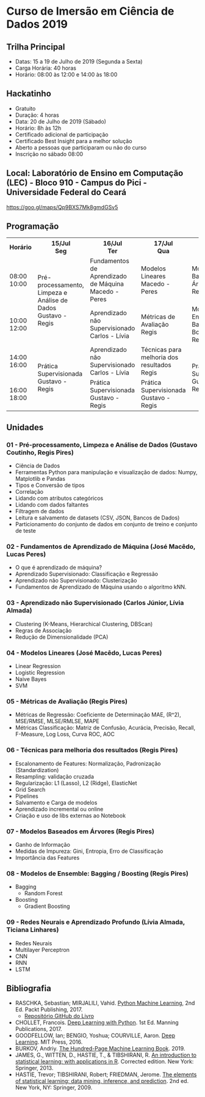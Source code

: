 # Curso de Imersão em Ciência de Dados 2019

## Trilha Principal
- Datas: 15 a 19 de Julho de 2019 (Segunda a Sexta) 
- Carga Horária: 40 horas
- Horário: 08:00 às 12:00 e 14:00 às 18:00

## Hackatinho
- Gratuito
- Duração: 4 horas
- Data: 20 de Julho de 2019 (Sábado)
- Horário: 8h às 12h
- Certificado adicional de participação
- Certificado Best Insight para a melhor solução
- Aberto a pessoas que participaram ou não do curso 
- Inscrição no sábado 08:00

## Local: Laboratório de Ensino em Computação (LEC) - Bloco 910 - Campus do Pici - Universidade Federal do Ceará
https://goo.gl/maps/Qp9BXS7Mk8gmdGSv5

## Programação
<table><tr><th>Horário</th><th>15/Jul<br>Seg</th><th>16/Jul<br>Ter</th><th>17/Jul<br>Qua</th><th>18/Jul<br>Qui</th><th>19/Jul<br>Sex</th><th>20/Jul<br>Sab</th></tr><tr><td>08:00 <br>10:00</td><td rowspan="2">Pré-processamento, Limpeza e Análise de Dados<br>Gustavo - Regis</td><td>Fundamentos de Aprendizado de Máquina<br>Macedo - Peres</td><td>Modelos Lineares<br>Macedo - Peres</td><td>Modelos Baseados em Árvores<br>Regis</td><td rowspan="2">Redes Neurais e Aprendizado Profundo<br>Lívia - Ticiana</td><td rowspan="2">Hackatinho<br>Gustavo - Peres - Regis</td></tr><tr><td>10:00<br>12:00</td><td>Aprendizado não Supervisionado<br>Carlos - Lívia</td><td>Métricas de Avaliação<br>Regis</td><td>Modelos de Ensemble: Bagging, Boosting<br>Regis</td></tr><tr><td>14:00<br>16:00</td><td rowspan="2">Prática Supervisionada<br>Gustavo - Regis</td><td>Aprendizado não Supervisionado<br>Carlos - Lívia</td><td>Técnicas para melhoria dos resultados<br>Regis</td><td rowspan="2">Prática Supervisionada<br>Gustavo - Regis</td><td rowspan="2">Prática Supervisionada<br>Gustavo - Regis</td><td rowspan="2">SEM ATIVIDADE</td></tr><tr><td>16:00<br>18:00</td><td>Prática Supervisionada<br>Gustavo - Regis</td><td>Prática Supervisionada<br>Gustavo - Regis</td></tr></table>

## Unidades

### 01 - Pré-processamento, Limpeza e Análise de Dados (Gustavo Coutinho, Regis Pires)
- Ciência de Dados
- Ferramentas Python para manipulação e visualização de dados: Numpy, Matplotlib e Pandas
- Tipos e Conversão de tipos
- Correlação
- Lidando com atributos categóricos
- Lidando com dados faltantes
- Filtragem de dados
- Leitura e salvamento de datasets (CSV, JSON, Bancos de Dados)
- Particionamento do conjunto de dados em conjunto de treino e conjunto de teste

### 02 - Fundamentos de Aprendizado de Máquina (José Macêdo, Lucas Peres)
- O que é aprendizado de máquina?
- Aprendizado Supervisionado: Classificação e Regressão
- Aprendizado não Supervisionado: Clusterização
- Fundamentos de Aprendizado de Máquina usando o algoritmo kNN.

### 03 - Aprendizado não Supervisionado (Carlos Júnior, Lívia Almada)
- Clustering (K-Means, Hierarchical Clustering, DBScan)
- Regras de Associação
- Redução de Dimensionalidade (PCA)

### 04 - Modelos Lineares (José Macêdo, Lucas Peres)
- Linear Regression
- Logistic Regression
- Naive Bayes
- SVM

### 05 - Métricas de Avaliação (Regis Pires)
- Métricas de Regressão: Coeficiente de Determinação MAE, (R^2), MSE/RMSE, MLSE/RMLSE, MAPE 
- Métricas Classificação: Matriz de Confusão, Acurácia, Precisão, Recall, F-Measure, Log Loss, Curva ROC, AOC

### 06 - Técnicas para melhoria dos resultados (Regis Pires)
- Escalonamento de Features: Normalização, Padronização (Standardization)
- Resampling: validação cruzada
- Regularização: L1 (Lasso), L2 (Ridge), ElasticNet
- Grid Search
- Pipelines
- Salvamento e Carga de modelos
- Aprendizado incremental ou online
- Criação e uso de libs externas ao Notebook

### 07 - Modelos Baseados em Árvores (Regis Pires)
- Ganho de Informação
- Medidas de Impureza: Gini, Entropia, Erro de Classificação
- Importância das Features

### 08 - Modelos de Ensemble: Bagging / Boosting (Regis Pires)
- Bagging
  - Random Forest
- Boosting
  - Gradient Boosting

### 09 - Redes Neurais e Aprendizado Profundo (Lívia Almada, Ticiana Linhares)
- Redes Neurais
- Multilayer Perceptron
- CNN
- RNN
- LSTM

## Bibliografia
- RASCHKA, Sebastian; MIRJALILI, Vahid. [Python Machine Learning](https://www.packtpub.com/big-data-and-business-intelligence/python-machine-learning-second-edition), 2nd Ed. Packt Publishing, 2017. 
  - [Repositório GitHub do Livro](https://github.com/rasbt/python-machine-learning-book-2nd-edition)
- CHOLLET, Francois. [Deep Learning with Python](https://www.manning.com/books/deep-learning-with-python). 1st Ed. Manning Publications, 2017.
- GOODFELLOW, Ian; BENGIO, Yoshua; COURVILLE, Aaron. [Deep Learning](https://www.deeplearningbook.org/). MIT Press, 2016.
- BURKOV, Andriy. [The Hundred-Page Machine Learning Book](http://themlbook.com/wiki/doku.php). 2019.
- JAMES, G., WITTEN, D., HASTIE, T., & TIBSHIRANI, R. [An introduction to statistical learning: with applications in R](http://faculty.marshall.usc.edu/gareth-james/ISL/). Corrected edition. New York: Springer, 2013. 
- HASTIE, Trevor; TIBSHIRANI, Robert; FRIEDMAN, Jerome. [The elements of statistical learning: data mining, inference, and prediction](https://web.stanford.edu/~hastie/ElemStatLearn/). 2nd ed. New York, NY: Springer, 2009.
